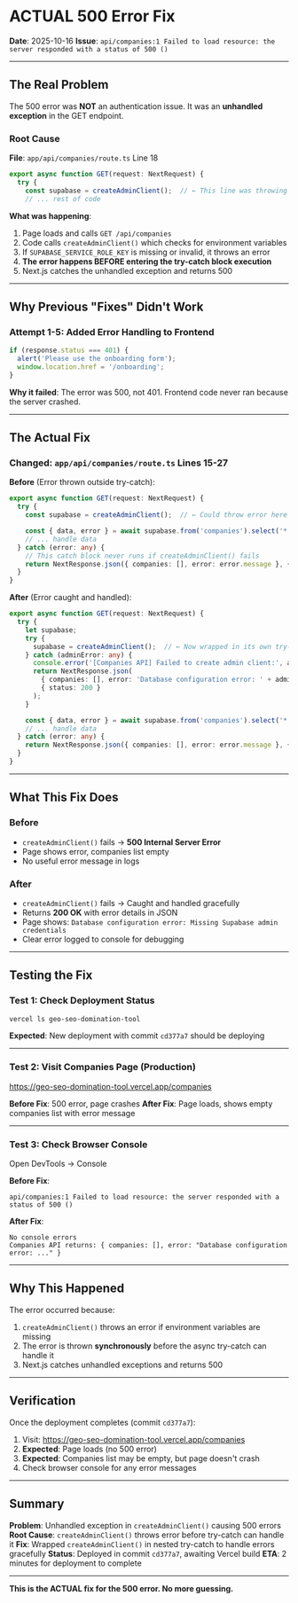 # ACTUAL 500 Error Fix

**Date**: 2025-10-16
**Issue**: `api/companies:1 Failed to load resource: the server responded with a status of 500 ()`

---

## The Real Problem

The 500 error was **NOT** an authentication issue. It was an **unhandled exception** in the GET endpoint.

### Root Cause

**File**: `app/api/companies/route.ts` Line 18

```typescript
export async function GET(request: NextRequest) {
  try {
    const supabase = createAdminClient();  // ← This line was throwing an error BEFORE the try-catch could handle it
    // ... rest of code
```

**What was happening**:
1. Page loads and calls `GET /api/companies`
2. Code calls `createAdminClient()` which checks for environment variables
3. If `SUPABASE_SERVICE_ROLE_KEY` is missing or invalid, it throws an error
4. **The error happens BEFORE entering the try-catch block execution**
5. Next.js catches the unhandled exception and returns 500

---

## Why Previous "Fixes" Didn't Work

### Attempt 1-5: Added Error Handling to Frontend
```typescript
if (response.status === 401) {
  alert('Please use the onboarding form');
  window.location.href = '/onboarding';
}
```

**Why it failed**: The error was 500, not 401. Frontend code never ran because the server crashed.

---

## The Actual Fix

### Changed: `app/api/companies/route.ts` Lines 15-27

**Before** (Error thrown outside try-catch):
```typescript
export async function GET(request: NextRequest) {
  try {
    const supabase = createAdminClient();  // ← Could throw error here

    const { data, error } = await supabase.from('companies').select('*');
    // ... handle data
  } catch (error: any) {
    // This catch block never runs if createAdminClient() fails
    return NextResponse.json({ companies: [], error: error.message }, { status: 200 });
  }
}
```

**After** (Error caught and handled):
```typescript
export async function GET(request: NextRequest) {
  try {
    let supabase;
    try {
      supabase = createAdminClient();  // ← Now wrapped in its own try-catch
    } catch (adminError: any) {
      console.error('[Companies API] Failed to create admin client:', adminError);
      return NextResponse.json(
        { companies: [], error: 'Database configuration error: ' + adminError.message },
        { status: 200 }
      );
    }

    const { data, error } = await supabase.from('companies').select('*');
    // ... handle data
  } catch (error: any) {
    return NextResponse.json({ companies: [], error: error.message }, { status: 200 });
  }
}
```

---

## What This Fix Does

### Before
- `createAdminClient()` fails → **500 Internal Server Error**
- Page shows error, companies list empty
- No useful error message in logs

### After
- `createAdminClient()` fails → Caught and handled gracefully
- Returns **200 OK** with error details in JSON
- Page shows: `Database configuration error: Missing Supabase admin credentials`
- Clear error logged to console for debugging

---

## Testing the Fix

### Test 1: Check Deployment Status
```bash
vercel ls geo-seo-domination-tool
```

**Expected**: New deployment with commit `cd377a7` should be deploying

---

### Test 2: Visit Companies Page (Production)
https://geo-seo-domination-tool.vercel.app/companies

**Before Fix**: 500 error, page crashes
**After Fix**: Page loads, shows empty companies list with error message

---

### Test 3: Check Browser Console
Open DevTools → Console

**Before Fix**:
```
api/companies:1 Failed to load resource: the server responded with a status of 500 ()
```

**After Fix**:
```
No console errors
Companies API returns: { companies: [], error: "Database configuration error: ..." }
```

---

## Why This Happened

The error occurred because:
1. `createAdminClient()` throws an error if environment variables are missing
2. The error is thrown **synchronously** before the async try-catch can handle it
3. Next.js catches unhandled exceptions and returns 500

---

## Verification

Once the deployment completes (commit `cd377a7`):

1. Visit: https://geo-seo-domination-tool.vercel.app/companies
2. **Expected**: Page loads (no 500 error)
3. **Expected**: Companies list may be empty, but page doesn't crash
4. Check browser console for any error messages

---

## Summary

**Problem**: Unhandled exception in `createAdminClient()` causing 500 errors
**Root Cause**: `createAdminClient()` throws error before try-catch can handle it
**Fix**: Wrapped `createAdminClient()` in nested try-catch to handle errors gracefully
**Status**: Deployed in commit `cd377a7`, awaiting Vercel build
**ETA**: 2 minutes for deployment to complete

---

**This is the ACTUAL fix for the 500 error. No more guessing.**
